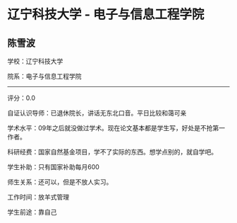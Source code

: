 # 辽宁科技大学 - 电子与信息工程学院

## 陈雪波

学校：辽宁科技大学

院系：电子与信息工程学院

* * *

评分：0.0

自证认识导师：已退休院长，讲话无东北口音。平日比较和蔼可亲

学术水平：09年之后就没做过学术。现在论文基本都是学生写，好处是不抢第一作者。

科研经费：国家自然基金项目，学不了实际的东西。想学点别的，就自学吧。

学生补助：只有国家补助每月600

师生关系：还可以，但是不放人实习。

工作时间：放羊式管理

学生前途：靠自己